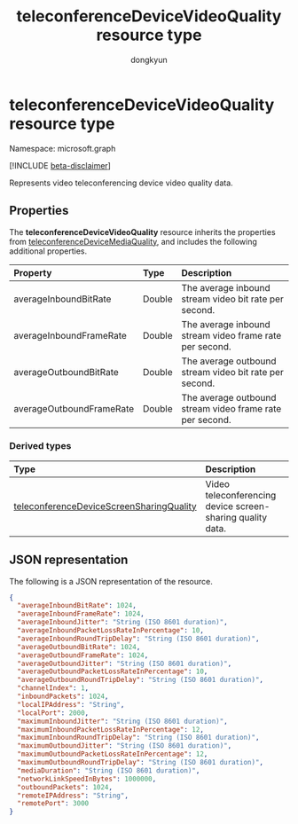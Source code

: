 ﻿---
title: "teleconferenceDeviceVideoQuality resource type"
description: "Represents video teleconferencing device video quality data."
localization_priority: Normal
author: "dongkyun"
ms.prod: "cloud-communications"
doc_type: "resourcePageType"
---

# teleconferenceDeviceVideoQuality resource type

Namespace: microsoft.graph

[!INCLUDE [beta-disclaimer](../../includes/beta-disclaimer.md)]

Represents video teleconferencing device video quality data.

## Properties

The **teleconferenceDeviceVideoQuality** resource inherits the properties from [teleconferenceDeviceMediaQuality](teleconferencedevicemediaquality.md), and includes the following additional properties.

| Property                 | Type   | Description                                              |
| :----------------------- | :----- | :------------------------------------------------------- |
| averageInboundBitRate    | Double | The average inbound stream video bit rate per second.    |
| averageInboundFrameRate  | Double | The average inbound stream video frame rate per second.  |
| averageOutboundBitRate   | Double | The average outbound stream video bit rate per second.   |
| averageOutboundFrameRate | Double | The average outbound stream video frame rate per second. |

### Derived types

| Type                                                                                    | Description                                                |
| :-------------------------------------------------------------------------------------- | :--------------------------------------------------------- |
| [teleconferenceDeviceScreenSharingQuality](teleconferencedevicescreensharingquality.md) | Video teleconferencing device screen-sharing quality data. |

## JSON representation

The following is a JSON representation of the resource.

<!-- {
  "blockType": "resource",
  "optionalProperties": [

  ],
  "@odata.type": "microsoft.graph.teleconferenceDeviceVideoQuality",
  "baseType": "microsoft.graph.teleconferenceDeviceMediaQuality"
}-->

```json
{
  "averageInboundBitRate": 1024,
  "averageInboundFrameRate": 1024,
  "averageInboundJitter": "String (ISO 8601 duration)",
  "averageInboundPacketLossRateInPercentage": 10,
  "averageInboundRoundTripDelay": "String (ISO 8601 duration)",
  "averageOutboundBitRate": 1024,
  "averageOutboundFrameRate": 1024,
  "averageOutboundJitter": "String (ISO 8601 duration)",
  "averageOutboundPacketLossRateInPercentage": 10,
  "averageOutboundRoundTripDelay": "String (ISO 8601 duration)",
  "channelIndex": 1,
  "inboundPackets": 1024,
  "localIPAddress": "String",
  "localPort": 2000,
  "maximumInboundJitter": "String (ISO 8601 duration)",
  "maximumInboundPacketLossRateInPercentage": 12,
  "maximumInboundRoundTripDelay": "String (ISO 8601 duration)",
  "maximumOutboundJitter": "String (ISO 8601 duration)",
  "maximumOutboundPacketLossRateInPercentage": 12,
  "maximumOutboundRoundTripDelay": "String (ISO 8601 duration)",
  "mediaDuration": "String (ISO 8601 duration)",
  "networkLinkSpeedInBytes": 1000000,
  "outboundPackets": 1024,
  "remoteIPAddress": "String",
  "remotePort": 3000
}
```

<!-- uuid: 16cd6b66-4b1a-43a1-adaf-3a886856ed98
2019-02-04 14:57:30 UTC -->

<!-- {
  "type": "#page.annotation",
  "description": "teleconferenceDeviceVideoQuality resource",
  "keywords": "",
  "section": "documentation",
  "tocPath": ""
}-->
